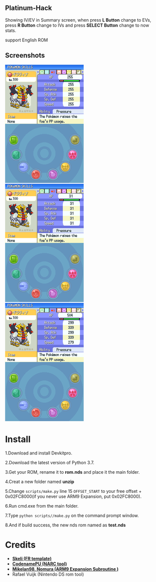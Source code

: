 ## Platinum-Hack
Showing IV/EV in Summary screen, when press **L Button** change to EVs, press **R Button** change to IVs and press  **SELECT Button** change to now stats.

support English ROM

## Screenshots
![Screenshots1](https://github.com/Bubble791/Platinum-Hack/blob/English-version/Screenshots/test__24239.png)
![Screenshots1](https://github.com/Bubble791/Platinum-Hack/blob/English-version/Screenshots/test__24255.png)
![Screenshots1](https://github.com/Bubble791/Platinum-Hack/blob/English-version/Screenshots/test__24271.png)

# Install
 1.Download and install Devkitpro. 
 
 2.Download the latest version of Python 3.7.
 
 3.Get your ROM, rename it to **rom.nds** and place it the main folder.
 
 4.Creat a new folder named **unzip**
 
 5.Change `scripts/make.py` line 15 `OFFSET_START` to your free offset + 0x02FC8000(if you never use ARM9 Expansion, put 0x02FC8000).
 
 6.Run cmd.exe from the main folder.
 
 7.Type `python scripts//make.py` on the command prompt window.
 
 8.And if build success, the new nds rom named as **test.nds**


# Credits
* [**Skeli (FR template)**][CFRU]
* [**CodenamePU (NARC tool)**][G5T]
* [**Mikelan98, Nomura (ARM9 Expansion Subroutine )**][ARM9]
* Rafael Vuijk (Nintendo DS rom tool)


[CFRU]: https://github.com/Skeli789/Complete-Fire-Red-Upgrade
[G5T]: https://github.com/CodenamePU/Gen5Tools
[ARM9]: https://pokehacking.com/tutorials/ramexpansion/
